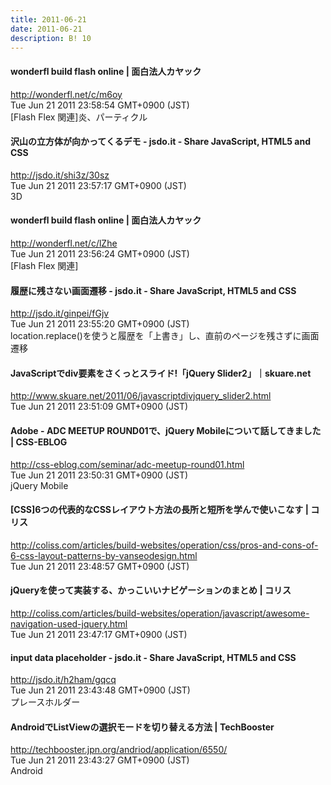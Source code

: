 ```yaml
---
title: 2011-06-21
date: 2011-06-21
description: B! 10
---
```


#### wonderfl build flash online | 面白法人カヤック
http://wonderfl.net/c/m6oy<br>
Tue Jun 21 2011 23:58:54 GMT+0900 (JST)<br>
[Flash Flex 関連]炎、パーティクル


#### 沢山の立方体が向かってくるデモ - jsdo.it - Share JavaScript, HTML5 and CSS
http://jsdo.it/shi3z/30sz<br>
Tue Jun 21 2011 23:57:17 GMT+0900 (JST)<br>
3D


#### wonderfl build flash online | 面白法人カヤック
http://wonderfl.net/c/lZhe<br>
Tue Jun 21 2011 23:56:24 GMT+0900 (JST)<br>
[Flash Flex 関連]


#### 履歴に残さない画面遷移 - jsdo.it - Share JavaScript, HTML5 and CSS
http://jsdo.it/ginpei/fGjv<br>
Tue Jun 21 2011 23:55:20 GMT+0900 (JST)<br>
location.replace()を使うと履歴を「上書き」し、直前のページを残さずに画面遷移


#### JavaScriptでdiv要素をさくっとスライド!「jQuery Slider2」｜skuare.net
http://www.skuare.net/2011/06/javascriptdivjquery_slider2.html<br>
Tue Jun 21 2011 23:51:09 GMT+0900 (JST)<br>


#### Adobe - ADC MEETUP ROUND01で、jQuery Mobileについて話してきました | CSS-EBLOG
http://css-eblog.com/seminar/adc-meetup-round01.html<br>
Tue Jun 21 2011 23:50:31 GMT+0900 (JST)<br>
jQuery Mobile


####   [CSS]6つの代表的なCSSレイアウト方法の長所と短所を学んで使いこなす | コリス
http://coliss.com/articles/build-websites/operation/css/pros-and-cons-of-6-css-layout-patterns-by-vanseodesign.html<br>
Tue Jun 21 2011 23:48:57 GMT+0900 (JST)<br>


####   jQueryを使って実装する、かっこいいナビゲーションのまとめ | コリス
http://coliss.com/articles/build-websites/operation/javascript/awesome-navigation-used-jquery.html<br>
Tue Jun 21 2011 23:47:17 GMT+0900 (JST)<br>


#### input data placeholder - jsdo.it - Share JavaScript, HTML5 and CSS
http://jsdo.it/h2ham/gqcq<br>
Tue Jun 21 2011 23:43:48 GMT+0900 (JST)<br>
プレースホルダー


#### AndroidでListViewの選択モードを切り替える方法 | TechBooster
http://techbooster.jpn.org/andriod/application/6550/<br>
Tue Jun 21 2011 23:43:27 GMT+0900 (JST)<br>
Android


